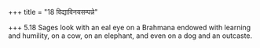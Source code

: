 +++
title = "18 विद्याविनयसम्पन्ने"

+++
5.18 Sages look with an eal eye on a Brahmana endowed with learning and
humility, on a cow, on an elephant, and even on a dog and an outcaste.
